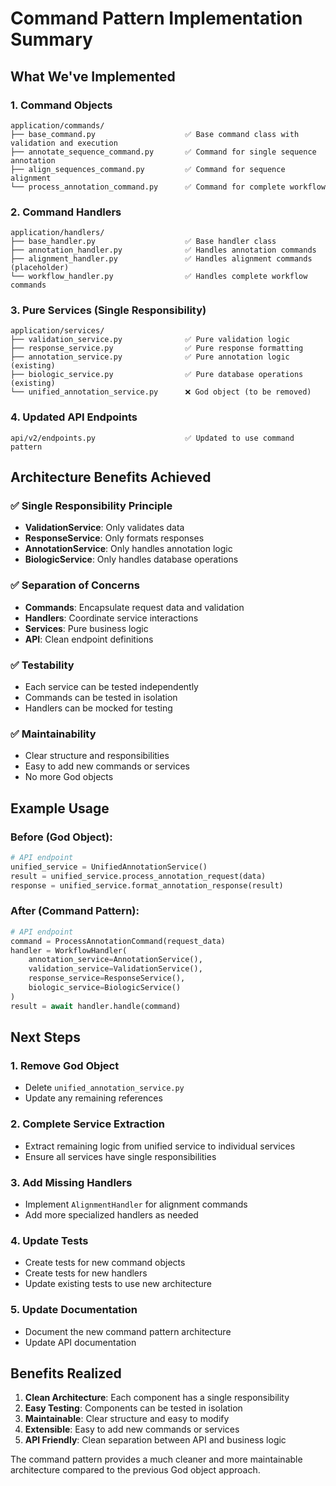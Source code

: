 # Command Pattern Implementation Summary

## What We've Implemented

### 1. Command Objects
```
application/commands/
├── base_command.py                    ✅ Base command class with validation and execution
├── annotate_sequence_command.py       ✅ Command for single sequence annotation
├── align_sequences_command.py         ✅ Command for sequence alignment
└── process_annotation_command.py      ✅ Command for complete workflow
```

### 2. Command Handlers
```
application/handlers/
├── base_handler.py                    ✅ Base handler class
├── annotation_handler.py              ✅ Handles annotation commands
├── alignment_handler.py               ✅ Handles alignment commands (placeholder)
└── workflow_handler.py                ✅ Handles complete workflow commands
```

### 3. Pure Services (Single Responsibility)
```
application/services/
├── validation_service.py              ✅ Pure validation logic
├── response_service.py                ✅ Pure response formatting
├── annotation_service.py              ✅ Pure annotation logic (existing)
├── biologic_service.py                ✅ Pure database operations (existing)
└── unified_annotation_service.py      ❌ God object (to be removed)
```

### 4. Updated API Endpoints
```
api/v2/endpoints.py                    ✅ Updated to use command pattern
```

## Architecture Benefits Achieved

### ✅ Single Responsibility Principle
- **ValidationService**: Only validates data
- **ResponseService**: Only formats responses
- **AnnotationService**: Only handles annotation logic
- **BiologicService**: Only handles database operations

### ✅ Separation of Concerns
- **Commands**: Encapsulate request data and validation
- **Handlers**: Coordinate service interactions
- **Services**: Pure business logic
- **API**: Clean endpoint definitions

### ✅ Testability
- Each service can be tested independently
- Commands can be tested in isolation
- Handlers can be mocked for testing

### ✅ Maintainability
- Clear structure and responsibilities
- Easy to add new commands or services
- No more God objects

## Example Usage

### Before (God Object):
```python
# API endpoint
unified_service = UnifiedAnnotationService()
result = unified_service.process_annotation_request(data)
response = unified_service.format_annotation_response(result)
```

### After (Command Pattern):
```python
# API endpoint
command = ProcessAnnotationCommand(request_data)
handler = WorkflowHandler(
    annotation_service=AnnotationService(),
    validation_service=ValidationService(),
    response_service=ResponseService(),
    biologic_service=BiologicService()
)
result = await handler.handle(command)
```

## Next Steps

### 1. Remove God Object
- Delete `unified_annotation_service.py`
- Update any remaining references

### 2. Complete Service Extraction
- Extract remaining logic from unified service to individual services
- Ensure all services have single responsibilities

### 3. Add Missing Handlers
- Implement `AlignmentHandler` for alignment commands
- Add more specialized handlers as needed

### 4. Update Tests
- Create tests for new command objects
- Create tests for new handlers
- Update existing tests to use new architecture

### 5. Update Documentation
- Document the new command pattern architecture
- Update API documentation

## Benefits Realized

1. **Clean Architecture**: Each component has a single responsibility
2. **Easy Testing**: Components can be tested in isolation
3. **Maintainable**: Clear structure and easy to modify
4. **Extensible**: Easy to add new commands or services
5. **API Friendly**: Clean separation between API and business logic

The command pattern provides a much cleaner and more maintainable architecture compared to the previous God object approach.
